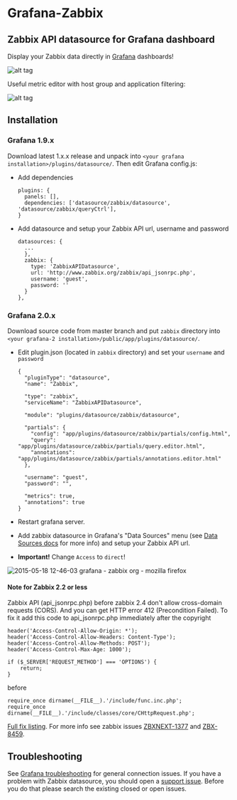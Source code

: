 # Grafana-Zabbix
## Zabbix API datasource for Grafana dashboard

Display your Zabbix data directly in [Grafana](http://grafana.org) dashboards!   

![alt tag](https://cloud.githubusercontent.com/assets/4932851/7454206/34bf9f8c-f27a-11e4-8e96-a73829f188c4.png)

Useful metric editor with host group and application filtering:

![alt tag](https://cloud.githubusercontent.com/assets/4932851/7441162/4f6af788-f0e4-11e4-887b-34d987d00c40.png)


## Installation

### Grafana 1.9.x

Download latest 1.x.x release and unpack into `<your grafana installation>/plugins/datasource/`. Then edit Grafana config.js:
  * Add dependencies
  
    ```
    plugins: {
      panels: [],
      dependencies: ['datasource/zabbix/datasource', 'datasource/zabbix/queryCtrl'],
    }
    ```
  * Add datasource and setup your Zabbix API url, username and password
  
    ```
    datasources: {
      ...
      },
      zabbix: {
        type: 'ZabbixAPIDatasource',
        url: 'http://www.zabbix.org/zabbix/api_jsonrpc.php',
        username: 'guest',
        password: ''
      }
    },
    ```
    
### Grafana 2.0.x
Download source code from master branch and put `zabbix` directory into `<your grafana-2 installation>/public/app/plugins/datasource/`.
  * Edit plugin.json (located in `zabbix` directory) and set your `username` and `password`
  
    ```
    {
      "pluginType": "datasource",
      "name": "Zabbix",

      "type": "zabbix",
      "serviceName": "ZabbixAPIDatasource",

      "module": "plugins/datasource/zabbix/datasource",

      "partials": {
        "config": "app/plugins/datasource/zabbix/partials/config.html",
        "query": "app/plugins/datasource/zabbix/partials/query.editor.html",
        "annotations": "app/plugins/datasource/zabbix/partials/annotations.editor.html"
      },

      "username": "guest",
      "password": "",

      "metrics": true,
      "annotations": true
    }

    ```
  * Restart grafana server.
  * Add zabbix datasource in Grafana's "Data Sources" menu (see [Data Sources docs](http://docs.grafana.org/datasources/graphite/) for more info) and setup your Zabbix API url.
  * **Important!** Change `Access` to `direct`!

![2015-05-18 12-46-03 grafana - zabbix org - mozilla firefox](https://cloud.githubusercontent.com/assets/4932851/7678429/b42a9cda-fd5c-11e4-84a3-07aa765769d3.png)

#### Note for Zabbix 2.2 or less
Zabbix API (api_jsonrpc.php) before zabbix 2.4 don't allow cross-domain requests (CORS). And you can get HTTP error 412 (Precondition Failed).
To fix it add this code to api_jsonrpc.php immediately after the copyright
```
header('Access-Control-Allow-Origin: *');
header('Access-Control-Allow-Headers: Content-Type');
header('Access-Control-Allow-Methods: POST');
header('Access-Control-Max-Age: 1000');

if ($_SERVER['REQUEST_METHOD'] === 'OPTIONS') {
	return;
}
```
before 
```
require_once dirname(__FILE__).'/include/func.inc.php';
require_once dirname(__FILE__).'/include/classes/core/CHttpRequest.php';
```
[Full fix listing](https://gist.github.com/alexanderzobnin/f2348f318d7a93466a0c).
For more info see zabbix issues [ZBXNEXT-1377](https://support.zabbix.com/browse/ZBXNEXT-1377) and [ZBX-8459](https://support.zabbix.com/browse/ZBX-8459).

## Troubleshooting
See [Grafana troubleshooting](http://docs.grafana.org/installation/troubleshooting/) for general connection issues. If you have a problem with Zabbix datasource, you should open a [support issue](https://github.com/alexanderzobnin/grafana-zabbix/issues). Before you do that please search the existing closed or open issues.
